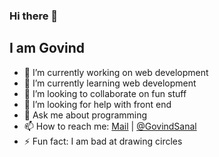 ### Hi there 👋
## I am Govind

- 🔭 I’m currently working on web development
- 🌱 I’m currently learning web development
- 👯 I’m looking to collaborate on fun stuff
- 🤔 I’m looking for help with front end
- 💬 Ask me about programming
- 📫 How to reach me: [Mail](mailto:govindsanal25@gmail.com) | [@GovindSanal](https://twitter.com/GovindSanal)
- ⚡ Fun fact: I am bad at drawing circles
